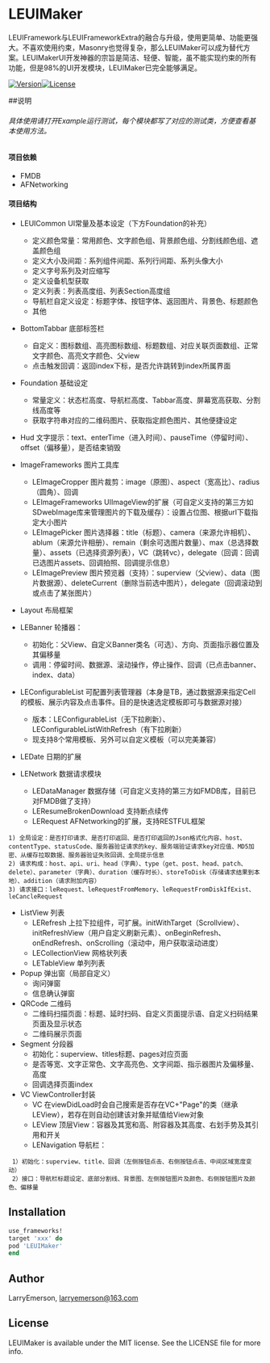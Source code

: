 # LEUIMaker
LEUIFramework与LEUIFrameworkExtra的融合与升级，使用更简单、功能更强大。不喜欢使用约束，Masonry也觉得复杂，那么LEUIMaker可以成为替代方案。LEUIMakerUI开发神器的宗旨是简洁、轻便、智能，虽不能实现约束的所有功能，但是98%的UI开发模块，LEUIMaker已完全能够满足。 

[![Version](https://img.shields.io/cocoapods/v/LEUIMaker.svg?style=flat)](http://cocoapods.org/pods/LEUIMaker)[![License](https://img.shields.io/cocoapods/l/LEUIMaker.svg?style=flat)](http://cocoapods.org/pods/LEUIMaker) 

##说明
###### 具体使用请打开Example运行测试，每个模块都写了对应的测试类，方便查看基本使用方法。
#### 项目依赖
* FMDB
* AFNetworking

#### 项目结构
* LEUICommon UI常量及基本设定（下方Foundation的补充）
  * 定义颜色常量：常用颜色、文字颜色组、背景颜色组、分割线颜色组、遮盖颜色组
  * 定义大小及间距：系列组件间距、系列行间距、系列头像大小
  * 定义字号系列及对应缩写
  * 定义设备机型获取
  * 定义列表：列表高度组、列表Section高度组
  * 导航栏自定义设定：标题字体、按钮字体、返回图片、背景色、标题颜色
  * 其他
* BottomTabbar 底部标签栏 
  * 自定义：图标数组、高亮图标数组、标题数组、对应关联页面数组、正常文字颜色、高亮文字颜色、父view
  * 点击触发回调：返回index下标，是否允许跳转到index所属界面
* Foundation 基础设定
  * 常量定义：状态栏高度、导航栏高度、Tabbar高度、屏幕宽高获取、分割线高度等
  * 获取字符串对应的二维码图片、获取指定颜色图片、其他便捷设定
* Hud 文字提示：text、enterTime（进入时间）、pauseTime（停留时间）、offset（偏移量），是否结束销毁
* ImageFrameworks 图片工具库
  * LEImageCropper 图片裁剪：image（原图）、aspect（宽高比）、radius（圆角）、回调
  * LEImageFrameworks UIImageView的扩展（可自定义支持的第三方如SDwebImage库来管理图片的下载及缓存）：设置占位图、根据url下载指定大小图片  
  * LEImagePicker 图片选择器：title（标题）、camera（来源允许相机）、ablum（来源允许相册）、remain（剩余可选图片数量）、max（总选择数量）、assets（已选择资源列表），VC（跳转vc），delegate（回调：回调已选图片assets、回调拍照、回调提示信息）
  * LEImagePreview 图片预览器（支持）：superview（父view）、data（图片数据源）、deleteCurrent（删除当前选中图片），delegate（回调滚动到或点击了某张图片）
* Layout 布局框架

* LEBanner 轮播器：
  * 初始化：父View、自定义Banner类名（可选）、方向、页面指示器位置及其偏移量
  * 调用：停留时间、数据源、滚动操作，停止操作、回调（已点击banner、index、data）
* LEConfigurableList 可配置列表管理器（本身是TB，通过数据源来指定Cell的模板、展示内容及点击事件。目的是快速选定模板即可与数据源对接）
  * 版本：LEConfigurableList（无下拉刷新）、LEConfigurableListWithRefresh（有下拉刷新）
  * 现支持8个常用模板、另外可以自定义模板（可以完美兼容）
* LEDate 日期的扩展
* LENetwork 数据请求模块
  * LEDataManager 数据存储（可自定义支持的第三方如FMDB库，目前已对FMDB做了支持）
  * LEResumeBrokenDownload 支持断点续传
  * LERequest AFNetworking的扩展，支持RESTFUL框架
 
```
1) 全局设定：是否打印请求、是否打印返回、是否打印返回的Json格式化内容、host、contentType、statusCode、服务器验证请求的key、服务端验证请求key对应值、MD5加密、从缓存拉取数据、服务器验证失败回调、全局提示信息
2) 请求构成：host、api、uri、head（字典）、type（get、post、head、patch、delete）、parameter（字典）、duration（缓存时长）、storeToDisk（存储请求结果到本地）、addition（请求附加内容）
3) 请求接口：leRequest、leRequestFromMemory、leRequestFromDiskIfExist、leCancleRequest
```
 
* ListView 列表 
  * LERefresh 上拉下拉组件，可扩展。initWithTarget（Scrollview）、initRefreshView（用户自定义刷新元素）、onBeginRefresh、onEndRefresh、onScrolling（滚动中，用户获取滚动进度） 
  * LECollectionView 网格状列表 
  * LETableView 单列列表
* Popup 弹出窗（局部自定义）
  * 询问弹窗
  * 信息确认弹窗  
* QRCode 二维码
  * 二维码扫描页面：标题、延时扫码、自定义页面提示语、自定义扫码结果页面及显示状态
  * 二维码展示页面  
* Segment 分段器
  * 初始化：superview、titles标题、pages对应页面
  * 是否等宽、文字正常色、文字高亮色、文字间距、指示器图片及偏移量、高度
  * 回调选择页面index
* VC ViewController封装
  * VC 在viewDidLoad时会自己搜索是否存在VC+"Page"的类（继承LEView），若存在则自动创建该对象并赋值给View对象
  * LEView 顶层View：容器及其宽和高、附容器及其高度、右划手势及其引用和开关
  * LENavigation 导航栏： 
```
 1）初始化：superview、title、回调（左侧按钮点击、右侧按钮点击、中间区域宽度变动）
 2）接口：导航栏标题设定、底部分割线、背景图、左侧按钮图片及颜色、右侧按钮图片及颜色、偏移量
```

## Installation

```ruby
use_frameworks!
target 'xxx' do
pod 'LEUIMaker'  
end
```

## Author

LarryEmerson, larryemerson@163.com

## License

LEUIMaker is available under the MIT license. See the LICENSE file for more info.


